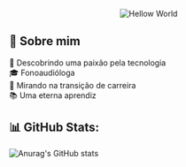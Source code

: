 <div align="center">

![Hellow World](https://i.imgur.com/rR1jWNz.gif)

</div>

## 💫 Sobre mim
💜 Descobrindo uma paixão pela tecnologia <br>
🎓 Fonoaudióloga <br>
🎯 Mirando na transição de carreira <br>
📚 Uma eterna aprendiz <br>

## 📊 GitHub Stats:

![Anurag's GitHub stats](https://github-readme-stats.vercel.app/api?username=werismitt&theme=neon&show_icons=true)

